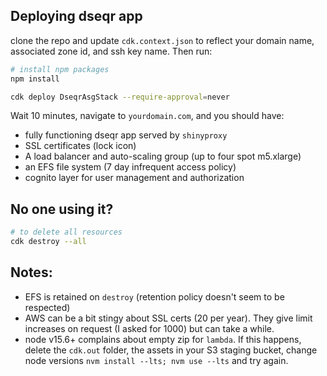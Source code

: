 ## Deploying dseqr app

clone the repo and update `cdk.context.json` to reflect your
domain name, associated zone id, and ssh key name. Then run:

```bash
# install npm packages
npm install

cdk deploy DseqrAsgStack --require-approval=never
```

Wait 10 minutes, navigate to `yourdomain.com`, and you should have:

* fully functioning dseqr app served by `shinyproxy`
* SSL certificates (lock icon)
* A load balancer and auto-scaling group (up to four spot m5.xlarge)
* an EFS file system (7 day infrequent access policy)
* cognito layer for user management and authorization


## No one using it?

```bash
# to delete all resources
cdk destroy --all
```

## Notes:

* EFS is retained on `destroy` (retention policy doesn't seem to be respected)
* AWS can be a bit stingy about SSL certs (20 per year). They give
limit increases on request (I asked for 1000) but can take a while.
* node v15.6+ complains about empty zip for `lambda`. If this happens, delete the `cdk.out` folder, the assets in your S3 staging bucket, change node versions `nvm install --lts; nvm use --lts` and try again.

